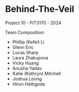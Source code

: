 # Behind-The-Veil

Project 10 - FIT3170 - 2024

Team Composition:

- Phillip (Kefei) Li
- Glenn Eric
- Lucas Sharp
- Laura Zhakupova
- Vicky Huang
- Anusha Yadav
- Katie (Kathryn) Mitchell
- Joshua Loong
- Hirun Hettigoda
